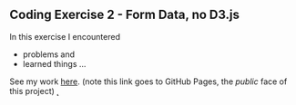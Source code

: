 ## Coding Exercise 2 - Form Data, no D3.js 

In this exercise I encountered
- problems
and
- learned things
...

See my work [here](https://leoneckert.github.io/cdv-student/coding-exercises/placeholder/website/). (note this link goes to GitHub Pages, the *public* face of this project)
̨

